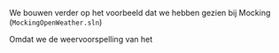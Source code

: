 We bouwen verder op het voorbeeld dat we hebben gezien bij Mocking (`MockingOpenWeather.sln`)

Omdat we de weervoorspelling van het